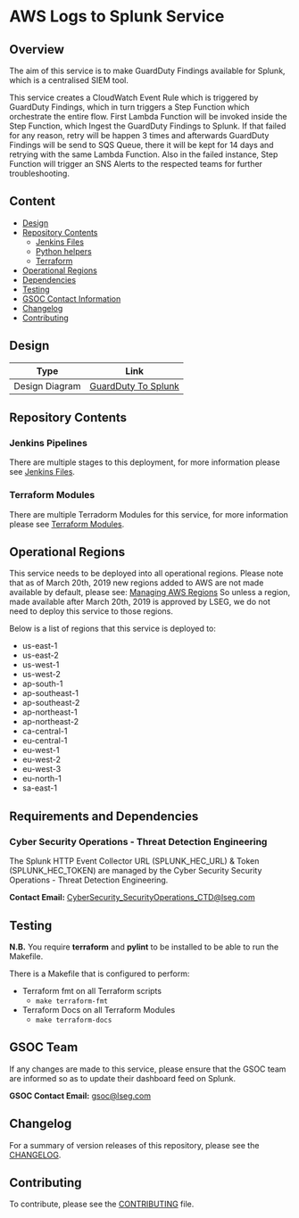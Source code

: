 # AWS Logs to Splunk Service

## Overview

The aim of this service is to make GuardDuty Findings available for Splunk, 
which is a centralised SIEM tool.

This service creates a CloudWatch Event Rule which is triggered by GuardDuty Findings, 
which in turn triggers a Step Function which orchestrate the entire flow. First Lambda Function will be invoked inside the Step Function, which Ingest the GuardDuty Findings to Splunk. If that failed for any reason, retry will be happen 3 times and afterwards GuardDuty Findings will be send to SQS Queue, there it will be kept for 14 days and retrying with the same Lambda Function. Also in the failed instance, Step Function will trigger an SNS Alerts to the respected teams for further troubleshooting.

## Content

* [Design](#design)
* [Repository Contents](#repository-contents)
    * [Jenkins Files](#jenkins-files)
    * [Python helpers](#python-helpers)
    * [Terraform](#terraform)
* [Operational Regions](#operational-regions)
* [Dependencies](#dependencies)
* [Testing](#testing)
* [GSOC Contact Information](#gsoc-contact-information)
* [Changelog](#changelog)
* [Contributing](#contributing)

<a name="design"></a>

## Design

| Type | Link |
|--------|---------|
| Design Diagram | [GuardDuty To Splunk](images/guardduty-to-splunk.jpg) |

<a name="repository-contents"></a>

## Repository Contents

<a name="jenkins-files"></a>

### Jenkins Pipelines

There are multiple stages to this deployment, for more information please 
see [Jenkins Files](jenkins-files/README.md).

<a name="terraform"></a>

### Terraform Modules

There are multiple Terradorm Modules for this service, for more information 
please see [Terraform Modules](terraform).

<a name="operational-regions"></a>

## Operational Regions

This service needs to be deployed into all operational regions. Please note that
as of March 20th, 2019 new regions added to AWS are not made available by 
default, please see: [Managing AWS Regions](https://docs.aws.amazon.com/general/latest/gr/rande-manage.html)
So unless a region, made available after March 20th, 2019 is approved by LSEG, 
we do not need to deploy this service to those regions.

Below is a list of regions that this service is deployed to:

- us-east-1
- us-east-2
- us-west-1
- us-west-2
- ap-south-1
- ap-southeast-1
- ap-southeast-2
- ap-northeast-1
- ap-northeast-2
- ca-central-1
- eu-central-1
- eu-west-1
- eu-west-2
- eu-west-3
- eu-north-1
- sa-east-1

<a name="dependencies"></a>

## Requirements and Dependencies

### Cyber Security Operations - Threat Detection Engineering

The Splunk HTTP Event Collector URL (SPLUNK_HEC_URL) & Token (SPLUNK_HEC_TOKEN) are managed by the Cyber Security Security Operations - Threat Detection Engineering.

__Contact Email:__ CyberSecurity_SecurityOperations_CTD@lseg.com


<a name="testing"></a>

## Testing

__N.B.__ You require __terraform__ and __pylint__ to be installed to be able to 
run the Makefile.

There is a Makefile that is configured to perform:
- Terraform fmt on all Terraform scripts
    - `make terraform-fmt`
- Terraform Docs on all Terraform Modules
    - `make terraform-docs`

<a name="gsoc-contact-information"></a>

## GSOC Team

If any changes are made to this service, please ensure that the GSOC team are informed so 
as to update their dashboard feed on Splunk.

__GSOC Contact Email:__ gsoc@lseg.com

<a name="changelog"></a>

## Changelog

For a summary of version releases of this repository, please see the 
[CHANGELOG](CHANGELOG.md).

<a name="contributing"></a>

## Contributing

To contribute, please see the [CONTRIBUTING](CONTRIBUTING.md) file.